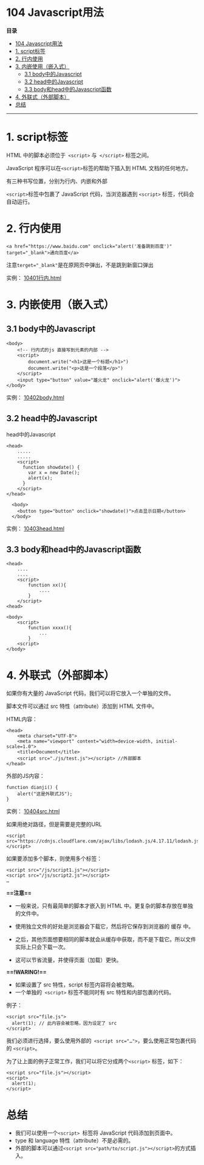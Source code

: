 # 104 Javascript用法

**目录**
- [104 Javascript用法](#104-javascript用法)
- [1. script标签](#1-script标签)
- [2. 行内使用](#2-行内使用)
- [3. 内嵌使用（嵌入式）](#3-内嵌使用嵌入式)
  - [3.1 body中的Javascript](#31-body中的javascript)
  - [3.2 head中的Javascript](#32-head中的javascript)
  - [3.3 body和head中的Javascript函数](#33-body和head中的javascript函数)
- [4. 外联式（外部脚本）](#4-外联式外部脚本)
- [总结](#总结)


***

# 1. script标签

HTML 中的脚本必须位于` <script>` 与` </script>` 标签之间。

JavaScript 程序可以在` <script> `标签的帮助下插入到 HTML 文档的任何地方。

有三种书写位置，分别为行内、内嵌和外部

`<script>`标签中包裹了 JavaScript 代码，当浏览器遇到 `<script>` 标签，代码会自动运行。



# 2. 行内使用

```
<a href="https://www.baidu.com" onclick="alert('准备跳到百度')" target="_blank">通向百度</a>
```

注意`terget="_blank"`是在原网页中弹出，不是跳到新窗口弹出

实例：  [10401行内.html](10401行内.html) 



# 3. 内嵌使用（嵌入式）

## 3.1 body中的Javascript

```
<body>
    <!-- 行内式的js 直接写到元素的内部 -->
    <script>
        document.write("<h1>这是一个标题</h1>")
        document.write("<p>这是一个段落</p>")
    </script>
    <input type="button" value="雄火龙" onclick="alert('雌火龙')">
</body>
```

实例： [10402body.html](10402body.html) 



## 3.2 head中的Javascript

head中的Javascript

```
<head>
	.....
	.....
	<script>
      function showdate() {
        var x = new Date();
        alert(x);
      }
    </script>
</head>

  <body>
    <button type="button" onclick="showdate()">点击显示日期</button>
  </body>
```

实例： [10403head.html](10403head.html) 



## 3.3 body和head中的Javascript函数

```
<head>
	....
	....
	<script>
		function xx(){
			....
		}
	</script>
<head>
```



```
<body>
	<script>
		function xxxx(){
			...
		}
	<script>
</body>
```



# 4. 外联式（外部脚本）

如果你有大量的 JavaScript 代码，我们可以将它放入一个单独的文件。

脚本文件可以通过 src 特性（attribute）添加到 HTML 文件中。

HTML内容：

```
<head>
    <meta charset="UTF-8">
    <meta name="viewport" content="width=device-width, initial-scale=1.0">
    <title>Document</title>
    <script src="./js/test.js"></script> //外部脚本
</head>
```

外部的JS内容：

```
function dianji() {
    alert("这是外联式JS");
}
```

实例： [10404src.html](10404src.html) 



如果用绝对路径，但是需要是完整的URL

```
<script src="https://cdnjs.cloudflare.com/ajax/libs/lodash.js/4.17.11/lodash.js"></script>
```



如果要添加多个脚本，则使用多个标签：

```
<script src="/js/script1.js"></script>
<script src="/js/script2.js"></script>
…
```



**==注意==**

* 一般来说，只有最简单的脚本才嵌入到 HTML 中。更复杂的脚本存放在单独的文件中。

* 使用独立文件的好处是浏览器会下载它，然后将它保存到浏览器的 缓存 中。

* 之后，其他页面想要相同的脚本就会从缓存中获取，而不是下载它。所以文件实际上只会下载一次。

* 这可以节省流量，并使得页面（加载）更快。



**==!WARING!==**

* 如果设置了 src 特性，script 标签内容将会被忽略。
* 一个单独的` <script>` 标签不能同时有 src 特性和内部包裹的代码。

例子：

```
<script src="file.js">
  alert(1); // 此内容会被忽略，因为设定了 src
</script>
```

我们必须进行选择，要么使用外部的` <script src="…">`，要么使用正常包裹代码的 `<script>`。

为了让上面的例子正常工作，我们可以将它分成两个`<script>` 标签，如下：

```
<script src="file.js"></script>
<script>
  alert(1);
</script>
```



# 总结

* 我们可以使用一个`<script> `标签将 JavaScript 代码添加到页面中。
* type 和 language 特性（attribute）不是必需的。
* 外部的脚本可以通过`<script src="path/to/script.js"></script>`的方式插入。

